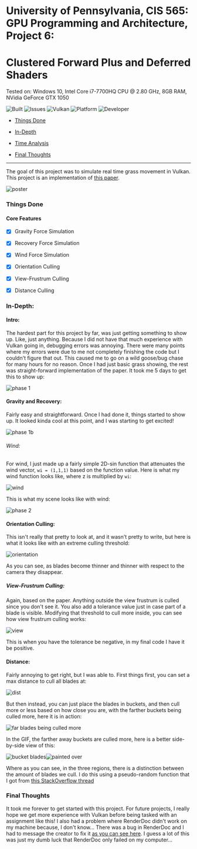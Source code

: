 # **University of Pennsylvania, CIS 565: GPU Programming and Architecture, Project 6:**

# **Clustered Forward Plus and Deferred Shaders**

Tested on: Windows 10, Intel Core i7-7700HQ CPU @ 2.80 GHz, 8GB RAM, NVidia GeForce GTX 1050

![Built](https://img.shields.io/appveyor/ci/gruntjs/grunt.svg) ![Issues](https://img.shields.io/github/issues-raw/badges/shields/website.svg) ![Vulkan](https://img.shields.io/badge/Vulkan-C++-red.svg?style=flat)  ![Platform](https://img.shields.io/badge/platform-Desktop-bcbcbc.svg)  ![Developer](https://img.shields.io/badge/Developer-Youssef%20Victor-0f97ff.svg?style=flat)




- [Things Done](#things-done)

- [In-Depth](#in-depth)

- [Time Analysis](#time-analysis)
 
- [Final Thoughts](#final-thougts)

 

____________________________________________________


 
The goal of this project was to simulate real time grass movement in Vulkan. This project is an implementation of [this paper](https://www.cg.tuwien.ac.at/research/publications/2017/JAHRMANN-2017-RRTG/JAHRMANN-2017-RRTG-draft.pdf).

![poster](/img/poster.gif)

### Things Done

#### Core Features

 - [x] Gravity Force Simulation
 - [x] Recovery Force Simulation
 - [x] Wind Force Simulation
 - [x] Orientation Culling
 - [x] View-Frustrum Culling
 - [x] Distance Culling


### In-Depth:

#### Intro:

The hardest part for this project by far, was just getting something to show up. Like, just anything. Because I did not have that much experience with Vulkan going in, debugging errors was annoying. There were many points where my errors were due to me not completely finishing the code but I couldn't figure that out. This caused me to go on a wild goose/bug chase for many hours for no reason. Once I had just basic grass showing, the rest was straight-forward implementation of the paper. It took me 5 days to get this to show up:

![phase 1](/img/phase1.gif)

#### Gravity and Recovery:

Fairly easy and straightforward. Once I had done it, things started to show up. It looked kinda cool at this point, and I was starting to get excited!

![phase 1b](/img/phase1b.gif)

###### Wind:

For wind, I just made up a fairly simple 2D-sin function that attenuates the wind vector, `wi = (1,1,1)` based on the function value. Here is what my wind function looks like, where z is multiplied by `wi`:

![wind](/img/wind.png)

This is what my scene looks like with wind:

![phase 2](/img/phase2.gif)

#### Orientation Culling:

This isn't really that pretty to look at, and it wasn't pretty to write, but here is what it looks like with an extreme culling threshold:

![orientation](/img/orientationculling.gif)

As you can see, as blades become thinner and thinner with respect to the camera they disappear.

##### View-Frustrum Culling:

Again, based on the paper. Anything outside the view frustrum is culled since you don't see it. You also add a tolerance value just in case part of a blade is visible. Modifying that threshold to cull more inside, you can see how view frustrum culling works:

![view](/img/viewculling.gif)

This is when you have the tolerance be negative, in my final code I have it be positive.

#### Distance:

Fairly annoying to get right, but I was able to. First things first, you can set a max distance to cull all blades at:

![dist](/img/distculling.gif)

But then instead, you can just place the blades in buckets, and then cull more or less based on how close you are, with the farther buckets being culled more, here it is in action:

![far blades being culled more](/img/buckets.gif)

In the GIF, the farther away buckets are culled more, here is a better side-by-side view of this:

![bucket blades](/img/buckets.png)![painted over](/img/buckets_labeled.png)

Where as you can see, in the three regions, there is a distinction between the amount of blades we cull. I do this using a pseudo-random function that I got from [this StackOverflow thread](https://stackoverflow.com/questions/4200224/random-noise-functions-for-glsl)


### Final Thoughts

It took me forever to get started with this project. For future projects, I really hope we get more experience with Vulkan before being tasked with an assignment like this! I also had a problem where RenderDoc didn't work on my machine because, I don't know... There was a bug in RenderDoc and I had to message the creator to fix it [as you can see here](https://github.com/baldurk/renderdoc/issues/790). I guess a lot of this was just my dumb luck that RenderDoc only failed on my computer...
